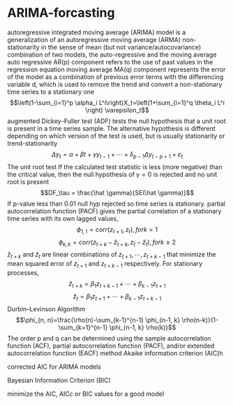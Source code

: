 # ARIMA-forcasting
autoregressive integrated moving average (ARIMA) model is a generalization of an autoregressive moving average (ARMA) 
 non-stationarity in the sense of mean (but not variance/autocovariance)
combination of two models, the auto-regressive and the moving average
auto regressive AR(p) component refers to the use of past values in the regression equation
moving average MA(q) component represents the error of the model as a combination of previous error terms
with the differencing variable d, which is used to remove the trend and convert a non-stationary time series to a stationary one
 $$\left(1-\sum_{i=1}^p \alpha_i L^i\right)X_t=\left(1+\sum_{i=1}^q \theta_i L^i \right) \varepsilon_t$$
augmented Dickey–Fuller test (ADF) tests the null hypothesis that a unit root is present in a time series sample. The alternative hypothesis is different depending on which version of the test is used, but is usually stationarity or trend-stationarity
$$\Delta y_t = \alpha + \beta t + \gamma y_{t-1} + \cdots + \delta_{p-1} \Delta y_{t-p+1} +\varepsilon_t$$
The unit root test  If the calculated test statistic is less (more negative) than the critical value, then the null hypothesis of $\gamma=0$ is rejected and no unit root is present
$$DF_\tau = \frac{\hat \gamma}{SE(\hat \gamma)}$$
If p-value less than 0.01 null hyp rejected so time series is stationary.
partial autocorrelation function (PACF) gives the partial correlation of a stationary time series with its own lagged values,
$$\phi_{1,1} = corr(z_{t+1},z_t), for k=1$$ 
$$\phi_{k,k} = corr(z_{t+k}-\hat z_{t+k},z_t-\hat z_t), for k \ge 2$$ 
$\hat z_{t+k}$ and $\hat z_t$ are linear combinations of $z_{t+1},\cdots , z_{t+k-1}$ that minimize the mean squared error of $z_{t+1}$ and $z_{t+k-1}$ respectively. For stationary processes,
$$\hat z_{t+k} = \beta_1 z_{t+k-1} + \cdots +\beta_{k-1} z_{t+1}$$ 
$$\hat z_{t} = \beta_1 z_{t+1} + \cdots +\beta_{k-1} z_{t+k-1}$$ 
Durbin–Levinson Algorithm
$$\phi_{n, n}=\frac{\rho(n)-\sum_{k-1}^{n-1} \phi_{n-1, k} \rho(n-k)}{1-\sum_{k=1}^{n-1} \phi_{n-1, k} \rho(k)}$$
The order p and q can be determined using the sample autocorrelation function (ACF), partial autocorrelation function (PACF), and/or extended autocorrelation function (EACF) method
 Akaike information criterion (AIC)h
	

corrected AIC for ARIMA models 
 
Bayesian Information Criterion (BIC) 
 
minimize the AIC, AICc or BIC values for a good model

